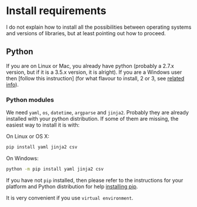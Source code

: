 # Install requirements

I do not explain how to install all the possibilities between operating systems and versions of libraries, but at least pointing out how to proceed.

## Python

If you are on Linux or Mac, you already have python (probably a 2.7.x version, but if it is a 3.5.x version, it is alright). If you are a Windows user then [follow this instruction] (for what flavour to install, 2 or 3, see [related info](https://wiki.python.org/moin/Python2orPython3)).

### Python modules

We need `yaml`, `os`, `datetime`, `argparse` and `jinja2`. Probably they are already installed with your python distribution. If some of them are missing, the easiest way to install it is with:

On Linux or OS X:

```sh
pip install yaml jinja2 csv
```

On Windows:

```sh
python -m pip install yaml jinja2 csv
```

If you have not `pip` installed, then please refer to the instructions for your platform and Python distribution for help [installing pip](https://packaging.python.org/installing/#requirements-for-installing-packages).

It is very convenient if you use `virtual environment`.

<script>
  (function(i,s,o,g,r,a,m){i['GoogleAnalyticsObject']=r;i[r]=i[r]||function(){
  (i[r].q=i[r].q||[]).push(arguments)},i[r].l=1*new Date();a=s.createElement(o),
  m=s.getElementsByTagName(o)[0];a.async=1;a.src=g;m.parentNode.insertBefore(a,m)
  })(window,document,'script','https://www.google-analytics.com/analytics.js','ga');

  ga('create', 'UA-82399329-2', 'auto');
  ga('send', 'pageview');

</script>